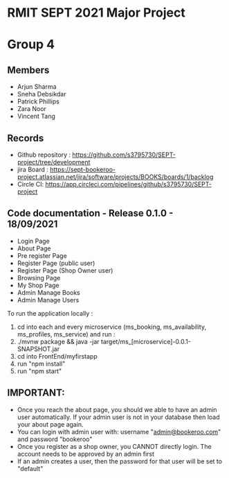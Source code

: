 # RMIT SEPT 2021 Major Project

# Group 4

## Members
* Arjun Sharma
* Sneha Debsikdar
* Patrick Phillips
* Zara Noor
* Vincent Tang

## Records

* Github repository : https://github.com/s3795730/SEPT-project/tree/development
* jira Board : https://sept-bookeroo-project.atlassian.net/jira/software/projects/BOOKS/boards/1/backlog
* Circle CI: https://app.circleci.com/pipelines/github/s3795730/SEPT-project
	
## Code documentation - Release 0.1.0 - 18/09/2021
* Login Page
* About Page
* Pre register Page
* Register Page (public user)
* Register Page (Shop Owner user)
* Browsing Page
* My Shop Page
* Admin Manage Books
* Admin Manage Users

To run the application locally : 
1) cd into each and every microservice (ms_booking, ms_availability, ms_profiles, ms_service) and run :
2) ./mvnw package && java -jar target/ms_[microservice]-0.0.1-SNAPSHOT.jar
3) cd into FrontEnd/myfirstapp
4) run "npm install"
5) run "npm start"

## IMPORTANT:
* Once you reach the about page, you should we able to have an admin user automatically. If your admin user is not in your database then load your about page again.
* You can login with admin user with: username "admin@bookeroo.com" and password "bookeroo"
* Once you register as a shop owner, you CANNOT directly login. The account needs to be approved by an admin first
* If an admin creates a user, then the password for that user will be set to "default"
